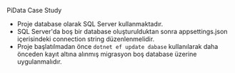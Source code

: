 PiData Case Study
- Proje database olarak SQL Server kullanmaktadır. 
- SQL Server'da boş bir database oluşturulduktan sonra appsettings.json içerisindeki connection string düzenlenmelidir.
- Proje başlatılmadan önce `dotnet ef update dabase` kullanılarak daha önceden kayıt altına alınmış migrasyon boş database üzerine uygulanmalıdır.
